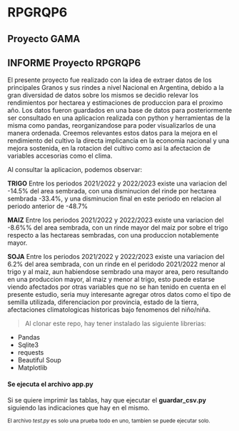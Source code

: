 # RPGRQP6
## Proyecto GAMA

## INFORME Proyecto RPGRQP6

El presente proyecto fue realizado con la idea de extraer datos de los principales Granos y sus rindes a nivel Nacional en Argentina, 
debido a la gran diversidad de datos sobre los mismos se decidio relevar los rendimientos por hectarea y estimaciones de produccion para
el proximo año. Los datos fueron guardados en una base de datos para posteriormente ser consultado en una aplicacion realizada con python
y herramientas de la misma como pandas, reorganizandose para poder visualizarlos de una manera ordenada.
Creemos relevantes estos datos para la mejora en el rendimiento del cultivo la directa implicancia en la economia nacional y una mejora sostenida,
en la rotacion del cultivo como asi la afectacion de variables accesorias como el clima.

Al consultar la aplicacion, podemos observar:

**TRIGO** 
Entre los periodos 2021/2022 y 2022/2023 existe una variacion del -14.5% del area sembrada, con una disminucion del rinde por hectarea sembrada -33.4%, 
y una disminucion final en este periodo en relacion al periodo anterior de -48.7%

**MAIZ**
Entre los periodos 2021/2022 y 2022/2023 existe una variacion del -8.6%% del area sembrada, con un rinde mayor del maiz por sobre el trigo respecto a las hectareas sembradas, con una produccion notablemente mayor.

**SOJA**
Entre los periodos 2021/2022 y 2022/2023 existe una variacion del 6.2% del area sembrada, con un rinde en el peridodo 2021/2022 menor al trigo y al maiz, aun habiendose sembrado una mayor area, pero resultando en una produccion mayor, al maiz y menor al trigo, esto puede estarse viendo afectados por otras variables que no se han tenido en cuenta en el presente estudio, seria muy interesante agregar otros datos como el tipo de semilla utilizada, diferenciacion por provincia, estado de la tierra, afectaciones climatologicas historicas bajo fenomenos del niño/niña.




> Al clonar este repo, hay tener instalado las siguiente librerias:

- Pandas
- Sqlite3
- requests
- Beautiful Soup
- Matplotlib

#### Se ejecuta el archivo **app.py**

Si se quiere imprimir las tablas, hay que ejecutar el **guardar_csv.py** siguiendo las indicaciones que hay en el mismo.

<sup>El archivo *test.py* es solo una prueba todo en uno, tambien se puede ejecutar solo.</sup>
